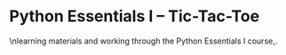 # Python Essentials I – Tic-Tac-Toe
\nlearning materials and working through the Python Essentials I course,.
